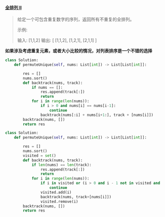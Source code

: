 #### [全排列 II](https://leetcode-cn.com/problems/permutations-ii/)

> 给定一个可包含重复数字的序列，返回所有不重复的全排列。
>
> 示例:
>
> 输入: [1,1,2]
> 输出:
> [
>   [1,1,2],
>   [1,2,1],
>   [2,1,1]
> ]

**如果涉及考虑重复元素，或者大小比较的情况，对列表排序是一个不错的选择**

```python
class Solution:
    def permuteUnique(self, nums: List[int]) -> List[List[int]]:

        res = []
        nums.sort()
        def backtrack(nums, track):
            if nums == []:
                res.append(track[:])
                return
            for i in range(len(nums)):
                if i > 0 and nums[i] == nums[i-1]:
                    continue
                backtrack(nums[:i] + nums[i+1:], track + [nums[i]])
        backtrack(nums, [])
        return res
```



```python
class Solution:
    def permuteUnique(self, nums: List[int]) -> List[List[int]]:

        res = []
        nums.sort()
        visited = set()
        def backtrack(nums, track):
            if len(nums) == len(track):
                res.append(track[:])
                return
            for i in range(len(nums)):
                if i in visited or (i > 0 and i - 1 not in visited and nums[i] == nums[i-1]):
                    continue
                visited.add(i)
                backtrack(nums, track+[nums[i]])
                visited.remove(i)
        backtrack(nums, [])
        return res
```


